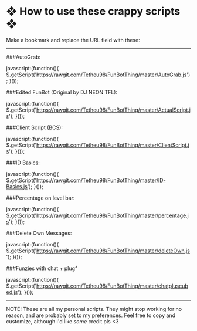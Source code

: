 ❖ How to use these crappy scripts ❖
===============

Make a bookmark and replace the URL field with these:

---------
###AutoGrab:

 javascript:(function(){
 	$.getScript('https://rawgit.com/Tetheu98/FunBotThing/master/AutoGrab.js');
 }());

###Edited FunBot (Original by DJ NEON TFL):

 javascript:(function(){
   $.getScript('https://rawgit.com/Tetheu98/FunBotThing/master/ActualScript.js');
 }());

###Client Script (BCS):

 javascript:(function(){
   $.getScript('https://rawgit.com/Tetheu98/FunBotThing/master/ClientScript.js');
 }());

###ID Basics:

 javascript:(function(){
   $.getScript('https://rawgit.com/Tetheu98/FunBotThing/master/ID-Basics.js');
 }());

###Percentage on level bar:

 javascript:(function(){
   $.getScript('https://rawgit.com/Tetheu98/FunBotThing/master/percentage.js');
 }());

###Delete Own Messages:

 javascript:(function(){
   $.getScript('https://rawgit.com/Tetheu98/FunBotThing/master/deleteOwn.js');
 }());

###Funzies with chat + plug³

 javascript:(function(){
   $.getScript('https://rawgit.com/Tetheu98/FunBotThing/master/chatpluscubed.js');
 }());

---------
NOTE! These are all my personal scripts. They might stop working for no reason, and are probably set to my preferences.  Feel free to copy and customize, although I'd like *some* credit pls <3
